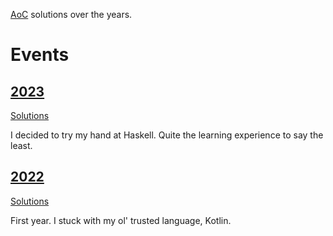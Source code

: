 [AoC](https://adventofcode.com/2023/about) solutions over the years.

# Events
## [2023](https://adventofcode.com/2023)
[Solutions](./AoC-2023)

I decided to try my hand at Haskell. Quite the learning experience to say the least.

## [2022](https://adventofcode.com/2022)

[Solutions](./AoC-2022)

First year. I stuck with my ol' trusted language, Kotlin.
